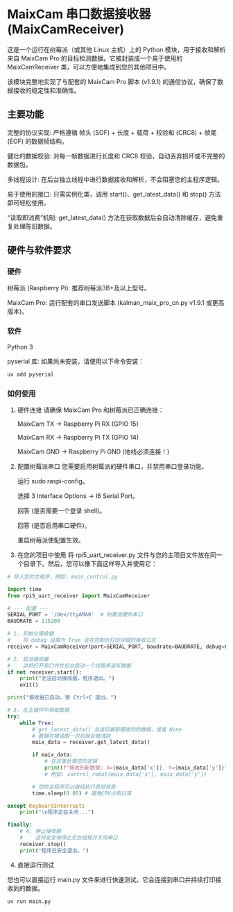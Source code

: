# MaixCam 串口数据接收器 (MaixCamReceiver)
这是一个运行在树莓派（或其他 Linux 主机）上的 Python 模块，用于接收和解析来自 MaixCam Pro 的目标检测数据。它被封装成一个易于使用的 MaixCamReceiver 类，可以方便地集成到您的其他项目中。

该模块完整地实现了与配套的 MaixCam Pro 脚本 (v1.9.1) 的通信协议，确保了数据接收的稳定性和准确性。

## 主要功能
完整的协议实现: 严格遵循 帧头 (SOF) + 长度 + 载荷 + 校验和 (CRC8) + 帧尾 (EOF) 的数据帧结构。

健壮的数据校验: 对每一帧数据进行长度和 CRC8 校验，自动丢弃损坏或不完整的数据包。

多线程设计: 在后台独立线程中进行数据接收和解析，不会阻塞您的主程序逻辑。

易于使用的接口: 只需实例化类，调用 start()、get_latest_data() 和 stop() 方法即可轻松使用。

“读取即消费”机制: get_latest_data() 方法在获取数据后会自动清除缓存，避免重复处理陈旧数据。

## 硬件与软件要求
### 硬件
树莓派 (Raspberry Pi): 推荐树莓派3B+及以上型号。

MaixCam Pro: 运行配套的串口发送脚本 (kalman_maix_pro_cn.py v1.9.1 或更高版本)。

### 软件

Python 3

pyserial 库: 如果尚未安装，请使用以下命令安装：

```bash
uv add pyserial
```

### 如何使用
1. 硬件连接
    请确保 MaixCam Pro 和树莓派已正确连接：

    MaixCam TX -> Raspberry Pi RX (GPIO 15)

    MaixCam RX -> Raspberry Pi TX (GPIO 14)

    MaixCam GND -> Raspberry Pi GND (地线必须连接！)

2. 配置树莓派串口
您需要启用树莓派的硬件串口，并禁用串口登录功能。

    运行 sudo raspi-config。

    选择 3 Interface Options -> I6 Serial Port。

    回答 <No> (是否需要一个登录 shell)。

    回答 <Yes> (是否启用串口硬件)。

    重启树莓派使配置生效。

3. 在您的项目中使用
将 rpi5_uart_receiver.py 文件与您的主项目文件放在同一个目录下。然后，您可以像下面这样导入并使用它：
```python
# 导入您的主程序，例如: main_control.py

import time
from rpi5_uart_receiver import MaixCamReceiver

# --- 配置 ---
SERIAL_PORT = '/dev/ttyAMA0'  # 树莓派硬件串口
BAUDRATE = 115200

# 1. 初始化接收器
#    将 debug 设置为 True 会在控制台打印详细的接收日志
receiver = MaixCamReceiver(port=SERIAL_PORT, baudrate=BAUDRATE, debug=False)

# 2. 启动接收器
#    这将打开串口并在后台启动一个线程来监听数据
if not receiver.start():
    print("无法启动接收器，程序退出。")
    exit()

print("接收器已启动。按 Ctrl+C 退出。")

# 3. 在主循环中获取数据
try:
    while True:
        # get_latest_data() 会返回最新接收到的数据，或者 None
        # 数据在被读取一次后就会被清除
        maix_data = receiver.get_latest_data()

        if maix_data:
            # 在这里处理您的逻辑
            print(f"接收到新数据: X={maix_data['x']}, Y={maix_data['y']}")
            # 例如: control_robot(maix_data['x'], maix_data['y'])

        # 您的主程序可以继续执行其他任务
        time.sleep(0.05) # 避免CPU占用过高

except KeyboardInterrupt:
    print("\n程序正在关闭...")

finally:
    # 4. 停止接收器
    #    这将安全地停止后台线程并关闭串口
    receiver.stop()
    print("程序已安全退出。")
```

4. 直接运行测试

您也可以直接运行 main.py 文件来进行快速测试。它会连接到串口并持续打印接收到的数据。
```bash
uv run main.py
```
